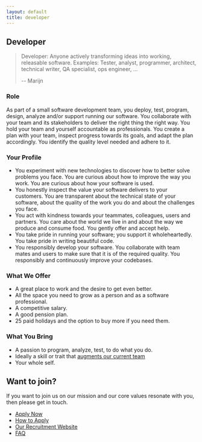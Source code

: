 ```yaml
---
layout: default
title: developer
---
```


## Developer

> Developer: Anyone actively transforming ideas into working, releasable software.
> Examples: 
> Tester, analyst, programmer, architect, technical writer, 
> QA specialist, ops engineer, ...
>
> -- Marijn

### Role

As part of a small software development team,
you deploy, test, program, design, analyze and/or support running our software.
You collaborate with your team and its stakeholders
to deliver the right thing the right way.
You hold your team and yourself accountable as professionals.
You create a plan with your team, 
inspect progress towards its goals,
and adapt the plan accordingly.
You identify the quality level needed and adhere to it. 

### Your Profile

 * You experiment with new technologies to discover 
   how to better solve problems you face.
   You are curious about how to improve the way you work.
   You are curious about how your software is used.
 * You honestly inspect the value your software delivers to your customers.
   You are transparent about the technical state of your software, 
   about the quality of the work you do and about the challenges you face.
 * You act with kindness towards your teammates, colleagues, users and partners.
   You care about the world we live in 
   and about the way we produce and consume food.
   You gently offer and accept help.
 * You take pride in running your software; you support it wholeheartedly.
   You take pride in writing beautiful code.
 * You responsibly develop your software.
   You collaborate with team mates and users 
   to make sure that it is of the required quality.
   You responsibly and continuously improve your codebases.


### What We Offer

 * A great place to work and the desire to get even better.
 * All the space you need to grow as a person and as a software professional.
 * A competitive salary.
 * A good pension plan.
 * 25 paid holidays and the option to buy more if you need them.

### What You Bring

 * A passion to program, analyze, test, to do what you do.
 * Ideally a skill or trait that [augments our current team](../apply.md#we-could-use-some-help-) 
 * Your whole self.

## Want to join?

If you want to join us on our mission and our core values resonate with you, then please get in touch. 

 * [Apply Now](https://recruitment.logiqs.nl/open-application/)
 * [How to Apply](../apply.md)
 * [Our Recruitment Website](https://recruitment.logiqs.nl/)
 * [FAQ](../faq.md)

